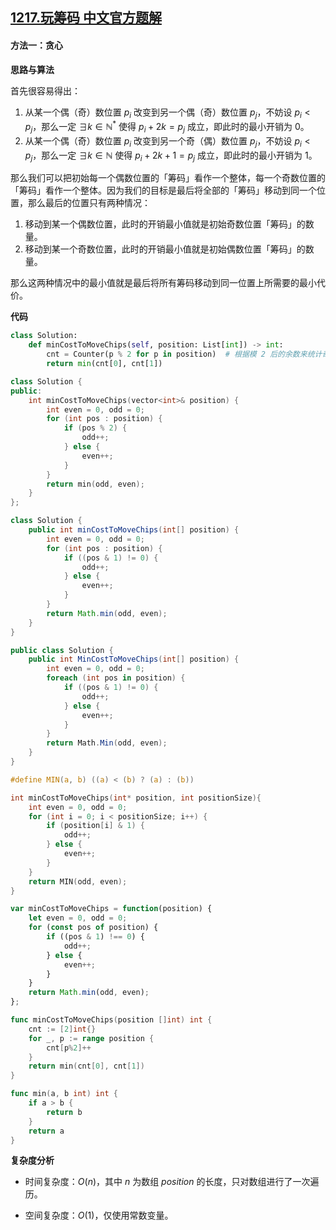 ## [1217.玩筹码 中文官方题解](https://leetcode.cn/problems/minimum-cost-to-move-chips-to-the-same-position/solutions/100000/wan-chou-ma-by-leetcode-solution-swnp)

#### 方法一：贪心

**思路与算法**

首先很容易得出：

1. 从某一个偶（奇）数位置 $p_i$ 改变到另一个偶（奇）数位置 $p_j$，不妨设 $p_i < p_j$，那么一定 $\exists k \in \mathbb{N}^*$ 使得 $p_i + 2k = p_j$ 成立，即此时的最小开销为 $0$。
2. 从某一个偶（奇）数位置 $p_i$ 改变到另一个奇（偶）数位置 $p_j$，不妨设 $p_i < p_j$，那么一定 $\exists k \in \mathbb{N}$ 使得 $p_i + 2k + 1 = p_j$ 成立，即此时的最小开销为 $1$。

那么我们可以把初始每一个偶数位置的「筹码」看作一个整体，每一个奇数位置的「筹码」看作一个整体。因为我们的目标是最后将全部的「筹码」移动到同一个位置，那么最后的位置只有两种情况：

1. 移动到某一个偶数位置，此时的开销最小值就是初始奇数位置「筹码」的数量。
2. 移动到某一个奇数位置，此时的开销最小值就是初始偶数位置「筹码」的数量。

那么这两种情况中的最小值就是最后将所有筹码移动到同一位置上所需要的最小代价。

**代码**

```Python [sol1-Python3]
class Solution:
    def minCostToMoveChips(self, position: List[int]) -> int:
        cnt = Counter(p % 2 for p in position)  # 根据模 2 后的余数来统计奇偶个数
        return min(cnt[0], cnt[1])
```

```C++ [sol1-C++]
class Solution {
public:
    int minCostToMoveChips(vector<int>& position) {
        int even = 0, odd = 0;
        for (int pos : position) {
            if (pos % 2) {
                odd++;
            } else {
                even++;
            }
        }
        return min(odd, even);
    }
};
```

```Java [sol1-Java]
class Solution {
    public int minCostToMoveChips(int[] position) {
        int even = 0, odd = 0;
        for (int pos : position) {
            if ((pos & 1) != 0) {
                odd++;
            } else {
                even++;
            }
        }
        return Math.min(odd, even);
    }
}
```

```C# [sol1-C#]
public class Solution {
    public int MinCostToMoveChips(int[] position) {
        int even = 0, odd = 0;
        foreach (int pos in position) {
            if ((pos & 1) != 0) {
                odd++;
            } else {
                even++;
            }
        }
        return Math.Min(odd, even);
    }
}
```

```C [sol1-C]
#define MIN(a, b) ((a) < (b) ? (a) : (b))

int minCostToMoveChips(int* position, int positionSize){
    int even = 0, odd = 0;
    for (int i = 0; i < positionSize; i++) {
        if (position[i] & 1) {
            odd++;
        } else {
            even++;
        }
    }
    return MIN(odd, even);
}
```

```JavaScript [sol1-JavaScript]
var minCostToMoveChips = function(position) {
    let even = 0, odd = 0;
    for (const pos of position) {
        if ((pos & 1) !== 0) {
            odd++;
        } else {
            even++;
        }
    }
    return Math.min(odd, even);
};
```

```go [sol1-Golang]
func minCostToMoveChips(position []int) int {
    cnt := [2]int{}
    for _, p := range position {
        cnt[p%2]++
    }
    return min(cnt[0], cnt[1])
}

func min(a, b int) int {
    if a > b {
        return b
    }
    return a
}
```

**复杂度分析**

- 时间复杂度：$O(n)$，其中 $n$ 为数组 $\textit{position}$ 的长度，只对数组进行了一次遍历。

- 空间复杂度：$O(1)$，仅使用常数变量。